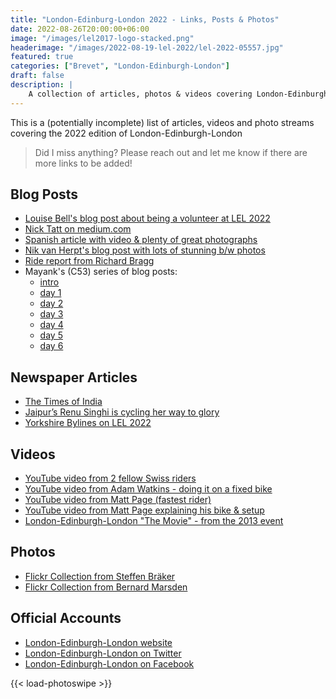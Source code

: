 ```yaml
---
title: "London-Edinburg-London 2022 - Links, Posts & Photos"
date: 2022-08-26T20:00:00+06:00
image: "/images/lel2017-logo-stacked.png"
headerimage: "/images/2022-08-19-lel-2022/lel-2022-05557.jpg"
featured: true
categories: ["Brevet", "London-Edinburgh-London"]
draft: false
description: |
    A collection of articles, photos & videos covering London-Edinburgh-London 2022  
---
```


This is a (potentially incomplete) list of articles, videos and photo streams covering the 2022 edition of London-Edinburgh-London

> Did I miss anything? Please reach out and let me know if there are more links to be added!

## Blog Posts

* [Louise Bell's blog post about being a volunteer at LEL 2022](https://louisebell0.wixsite.com/the-winter-warriors/post/the-joy-of-suffering)
* [Nick Tatt on medium.com](https://nicktatt.medium.com/london-edinburgh-london-2022-b6172feb95d1)
* [Spanish article with video & plenty of great photographs](https://vivirenbici.es/london-edinburgh-london-2022/)
* [Nik van Herpt's blog post with lots of stunning b/w photos](https://nikvanherpt.com/london-edinburgh-london-2022)
* [Ride report from Richard Bragg](https://ridewithgps.com/ride_reports/6834-a-ride-of-one-half)
* Mayank's (C53) series of blog posts:
  * [intro](https://saddledbum.wordpress.com/2022/08/25/london-edinburgh-london/)
  * [day 1](https://saddledbum.wordpress.com/2022/08/25/lel-chronicles-day-1/) 
  * [day 2](https://saddledbum.wordpress.com/2022/08/25/lel-chronicles-day-2/) 
  * [day 3](https://saddledbum.wordpress.com/2022/08/25/lel-chronicles-day-3/) 
  * [day 4](https://saddledbum.wordpress.com/2022/08/25/lel-chronicles-day-4/) 
  * [day 5](https://saddledbum.wordpress.com/2022/08/25/lel-chronicles-day-5/) 
  * [day 6](https://saddledbum.wordpress.com/2022/08/25/lel-chronicles-day-6/)

## Newspaper Articles

* [The Times of India](https://timesofindia.indiatimes.com/world/uk/record-55-indians-complete-tough-uk-cycle-challenge/articleshow/93601935.cms)
* [Jaipur’s Renu Singhi is cycling her way to glory](https://allaboutjaipur.com/jaipurs-renu-singhi-is-cycling-her-way-to-glory/7186/)
* [Yorkshire Bylines on LEL 2022](https://yorkshirebylines.co.uk/lifestyle/sport/london-edinburgh-london-by-bicycle/)

## Videos

* [YouTube video from 2 fellow Swiss riders](https://youtu.be/m7t_yehKcrE)
* [YouTube video from Adam Watkins - doing it on a fixed bike](https://www.youtube.com/watch?v=aNG73ipuqqE)
* [YouTube video from Matt Page (fastest rider)](https://www.youtube.com/watch?v=1p3FZSKcyq4)
* [YouTube video from Matt Page explaining his bike & setup](https://www.youtube.com/watch?v=KNJr6S6h5to)
* [London-Edinburgh-London "The Movie" - from the 2013 event](https://www.youtube.com/watch?v=g9vMSW7nQ-g)

## Photos

* [Flickr Collection from Steffen Bräker](https://www.flickr.com/photos/196259773@N05/with/52285725542/)
* [Flickr Collection from Bernard Marsden](https://www.flickr.com/photos/143946289@N04)

## Official Accounts

* [London-Edinburgh-London website](https://londonedinburghlondon.com/)
* [London-Edinburgh-London on Twitter](https://twitter.com/LEL1500km)
* [London-Edinburgh-London on Facebook](https://www.facebook.com/groups/londonedinburghlondon/)

{{< load-photoswipe >}}